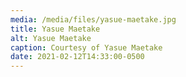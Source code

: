 ```yaml
---
media: /media/files/yasue-maetake.jpg
title: Yasue Maetake
alt: Yasue Maetake
caption: Courtesy of Yasue Maetake
date: 2021-02-12T14:33:00-0500
---
```

